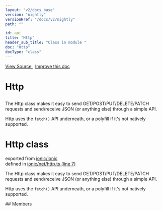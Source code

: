 ```yaml
---
layout: "v2/docs_base"
version: "nightly"
versionHref: "/docs/v2/nightly"
path: ""

id: api
title: "Http"
header_sub_title: "Class in module "
doc: "Http"
docType: "class"
---
```



<div class="improve-docs">
  <a href='http://github.com/driftyco/ionic2/tree/master/ionic/net/http.ts#L6'>
    View Source
  </a>
  &nbsp;
  <a href='http://github.com/driftyco/ionic2/edit/master/ionic/net/http.ts#L6'>
    Improve this doc
  </a>
</div>




<h1 class="api-title">

  Http



</h1>





The Http class makes it easy to send GET/POST/PUT/DELETE/PATCH requests
and send/receive JSON (or anything else) through a simple API.

Http uses the `fetch()` API underneath, or a polyfill if it's not natively supported.



<h1 class="class export">Http <span class="type">class</span></h1>
<p class="module">exported from <a href='undefined'>ionic/ionic</a><br/>
defined in <a href="https://github.com/driftyco/ionic2/tree/master/ionic/net/http.ts#L7-L203">ionic/net/http.ts (line 7)</a>
</p>
<p><p>The Http class makes it easy to send GET/POST/PUT/DELETE/PATCH requests
and send/receive JSON (or anything else) through a simple API.</p>
<p>Http uses the <code>fetch()</code> API underneath, or a polyfill if it&#39;s not natively supported.</p>
</p>
## Members

